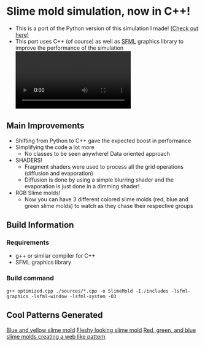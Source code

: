 # Slime mold simulation, now in C++!
- This is a port of the Python version of this simulation I made! [(Check out here)](https://github.com/AhmedBineuro/SlimeMold)
- This port uses C++ (of course) as well as [SFML](https://www.sfml-dev.org/) graphics library to improve the performance of the simulation
![Updated Slime Mold demo](Updated_Slime_Mold.mov)
## Main Improvements
- Shifting from Python to C++ gave the expected boost in performance
- Simplifying the code a lot more
  - No classes to be seen anywhere! Data oriented approach
- SHADERS!
  - Fragment shaders were used to process all the grid operations (diffusion and evaporation)
  - Diffusion is done by using a simple blurring shader and the evaporation is just done in a dimming shader!
- RGB Slime molds!
  - Now you can have 3 different colored slime molds (red, blue and green slime molds) to watch as they chase their respective groups
## Build Information
### Requirements
- g++ or similar compiler for C++
- SFML graphics library
### Build command
```shell
g++ optimized.cpp ./sources/*.cpp -o SlimeMold -I./includes -lsfml-graphics -lsfml-window -lsfml-system -O3
```
## Cool Patterns Generated
[Blue and yellow slime mold](blueNyellow.png)
[Fleshy looking slime mold](fleshmold.png)
[Red, green, and blue slime molds creating a web like pattern](NEW_WEB_PATTERN.png)
